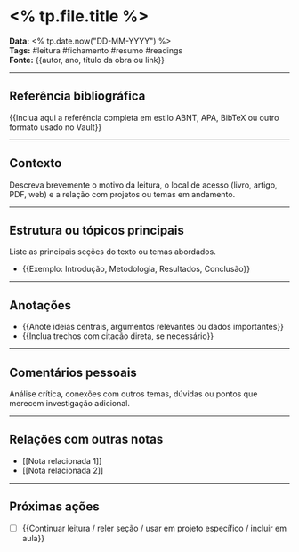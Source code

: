 # <% tp.file.title %>

**Data:** <% tp.date.now("DD-MM-YYYY") %>  
**Tags:** #leitura #fichamento #resumo #readings  
**Fonte:** {{autor, ano, título da obra ou link}}

---

## Referência bibliográfica

{{Inclua aqui a referência completa em estilo ABNT, APA, BibTeX ou outro formato usado no Vault}}

---

## Contexto

Descreva brevemente o motivo da leitura, o local de acesso (livro, artigo, PDF, web) e a relação com projetos ou temas em andamento.

---

## Estrutura ou tópicos principais

Liste as principais seções do texto ou temas abordados.

- {{Exemplo: Introdução, Metodologia, Resultados, Conclusão}}

---

## Anotações

- {{Anote ideias centrais, argumentos relevantes ou dados importantes}}
- {{Inclua trechos com citação direta, se necessário}}

---

## Comentários pessoais

Análise crítica, conexões com outros temas, dúvidas ou pontos que merecem investigação adicional.

---

## Relações com outras notas

- [[Nota relacionada 1]]
- [[Nota relacionada 2]]

---

## Próximas ações

- [ ] {{Continuar leitura / reler seção / usar em projeto específico / incluir em aula}}
